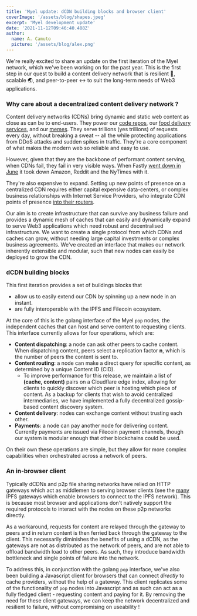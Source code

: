 ```yaml
---
title: 'Myel update: dCDN building blocks and browser client'
coverImage: '/assets/blog/shapes.jpeg'
excerpt: 'Myel development update'
date: '2021-11-12T09:46:40.488Z'
author:
  name: A. Camuto
  picture: '/assets/blog/alex.png'
---
```

We're really excited to share an update on the first iteration of the Myel network, which we've been working on for the past year. This is the first step in our quest to build a content delivery network that is resilient 💪, scalable 🌏, and peer-to-peer ↔️ to suit the long-term needs of Web3 applications.

### Why care about a decentralized content delivery network ? 

Content delivery networks (CDNs) bring dynamic and static web content as close as can be to end-users. They power our [code repos](https://www.fastly.com/customers/github/), our [food delivery services](https://www.fastly.com/customers/deliveroo/), and our [memes](https://www.cloudflare.com/case-studies/9gag-cdn-ddos-protection/).  They serve trillions (yes trillions) of requests every day, without breaking a sweat -- all the while protecting applications from DDoS attacks and sudden spikes in traffic. They're a core component of what makes the modern web so reliable and  easy to use. 

However, given that they are the backbone of performant content serving, when CDNs fail, they fail in very visible ways. When Fastly [went down in June](https://www.datacenterdynamics.com/en/opinions/inside-the-fastly-outage-a-firm-reminder-on-internet-redundancy/) it took down Amazon, Reddit and the NyTimes with it. 

They're also expensive to expand. Setting up new points of presence on a centralized CDN requires either capital expensive data-centers, or complex business relationships with Internet Service Providers, who integrate CDN points of presence [into their routers](https://www.akamai.com/content/dam/site/en/documents/research-paper/pushing-cdn-isp-collaboration-to-the-limit-technical-publication.pdf). 

Our aim is to create infrastructure that can survive any business failure and provides a dynamic mesh of caches that can easily and dynamically expand to serve Web3 applications which need robust and decentralised infrastructure. We want to create a single protocol from which CDNs and caches can grow, without needing large capital investments or complex business agreements. We've created an interface that makes our network inherently extensible and modular, such that new nodes can easily be deployed to grow the CDN. 

### dCDN building blocks 

This first iteration provides a set of buildings blocks that
- allow us to easily extend our CDN by spinning up a new node in an instant.
- are fully interoperable with the IPFS and Filecoin ecosystem.

At the core of this is the golang interface of the Myel `pop` nodes, the independent caches that can host and serve content to requesting clients. This interface currently allows for four operations, which are: 
- **Content dispatching**: a node can ask other peers to cache content. When dispatching content, peers select a replication factor **n**, which is the number of peers the content is sent to. 
- **Content routing**: a node can make a direct query for specific content, as determined by a unique Content ID (CID). 
  - To improve performance for this release, we maintain a list of **(cache, content)** pairs on a Cloudflare edge index, allowing for clients to quickly discover which peer is hosting which piece of content. As a backup for clients that wish to avoid centralized intermediaries, we have implemented a fully decentralized gossip-based content discovery system.  
- **Content delivery**: nodes can exchange content without trusting each other.
- **Payments**:  a node can pay another node for delivering content. Currently payments are issued via Filecoin payment channels, though our system is modular enough that other blockchains could be used. 

On their own these operations are simple, but they allow for more complex capabilities when orchestrated across a network of peers. 

### An in-browser client

Typically dCDNs and p2p file sharing networks have relied on HTTP gateways which act as middlemen to serving browser clients (see the [many](https://ipfs.github.io/public-gateway-checker/) IPFS gateways which enable browsers to connect to the IPFS network). This is because most browser and applications don't natively support the required protocols to interact with the nodes on these p2p networks directly.

As a workaround, requests for content are relayed through the gateway to peers and in return content is then ferried back through the gateway to the client. This necessarily diminishes the benefits of using a dCDN, as the gateways are not as distributed as the network of peers, and are not able to offload bandwidth load to other peers. As such, they introduce bandwidth bottleneck and single points of failure into the network.

To address this, in conjunction with the golang `pop`  interface, we've also been building a Javascript client for browsers that can connect _directly_ to cache providers, without the help of a gateway. This client replicates some of the functionality of `pop` nodes into Javascript and as such can act as a fully fledged client - requesting content and paying for it. By removing the need for these client gateways, we can keep the network decentralized and resilient to failure, without compromising on useability !  

